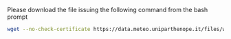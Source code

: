 Please download the file issuing the following command from the bash prompt

```bash
wget --no-check-certificate https://data.meteo.uniparthenope.it/files/wrf5/d01/archive/2025/09/13/wrf5_d01_20250913Z1200.nc 
```